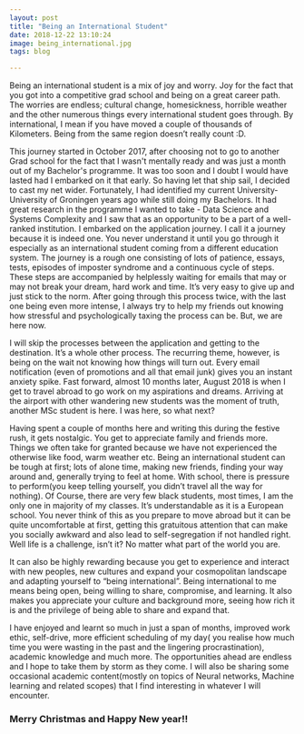 ```yaml
---
layout: post
title: "Being an International Student"
date: 2018-12-22 13:10:24
image: being_international.jpg
tags: blog

---
```


Being an international student is a mix of joy and worry. Joy for the fact that you got into a competitive grad school and being on a great career path. The worries are endless; cultural change, homesickness, horrible weather and the other numerous things every international student goes through. By international, I mean if you have moved a couple of thousands of Kilometers. Being from the same region doesn’t really count :D.

This journey started in October 2017, after choosing not to go to another Grad school for the fact that I wasn't mentally ready and was just a month out of my Bachelor's programme. It was too soon and I doubt I would have lasted had I embarked on it that early. So having let that ship sail, I decided to cast my net wider. Fortunately, I had identified my current University- University of Groningen years ago while still doing my Bachelors. It had great research in the programme I wanted to take - Data Science and Systems Complexity and I saw that as an opportunity to be a part of a well-ranked institution. I embarked on the application journey. I call it a journey because it is indeed one. You never understand it until you go through it especially as an international student coming from a different education system. The journey is a rough one consisting of lots of patience, essays, tests, episodes of imposter syndrome and a continuous cycle of steps. These steps are accompanied by helplessly waiting for emails that may or may not break your dream, hard work and time. It’s very easy to give up and just stick to the norm. After going through this process twice, with the last one being even more intense, I always try to help my friends out knowing how stressful and psychologically taxing the process can be. But, we are here now.

I will skip the processes between the application and getting to the destination. It’s a whole other process. The recurring theme, however, is being on the wait not knowing how things will turn out. Every email notification (even of promotions and all that email junk) gives you an instant anxiety spike. Fast forward, almost 10 months later, August 2018 is when I get to travel abroad to go work on my aspirations and dreams. Arriving at the airport with other wandering new students was the moment of truth, another MSc student is here. I was here, so what next?

Having spent a couple of months here and writing this during the festive rush, it gets nostalgic. You get to appreciate family and friends more. Things we often take for granted because we have not experienced the otherwise like food, warm weather etc.  Being an international student can be tough at first; lots of alone time, making new friends, finding your way around and, generally trying to feel at home. With school, there is pressure to perform(you keep telling yourself, you didn’t travel all the way for nothing). Of Course, there are very few black students, most times, I am the only one in majority of my classes. It’s understandable as it is a European school. You never think of this as you prepare to move abroad but it can be quite uncomfortable at first, getting this gratuitous attention that can make you socially awkward and also lead to self-segregation if not handled right. Well life is a challenge, isn’t it? No matter what part of the world you are.

It can also be highly rewarding because you get to experience and interact with new peoples, new cultures and expand your cosmopolitan landscape and adapting yourself to “being international”.  Being international to me means being open, being willing to share, compromise, and learning. It also makes you appreciate your culture and background more, seeing how rich it is and the privilege of being able to share and expand that. 

I have enjoyed and learnt so much in just a span of months, improved work ethic, self-drive, more efficient scheduling of my day( you realise how much time you were wasting in the past and the lingering procrastination), academic knowledge and much more. The opportunities ahead are endless and I hope to take them by storm as they come. I will also be sharing some occasional academic content(mostly on topics of Neural networks, Machine learning and related scopes) that I find interesting in whatever I will encounter.

<h3>Merry Christmas and Happy New year!!</h3>
